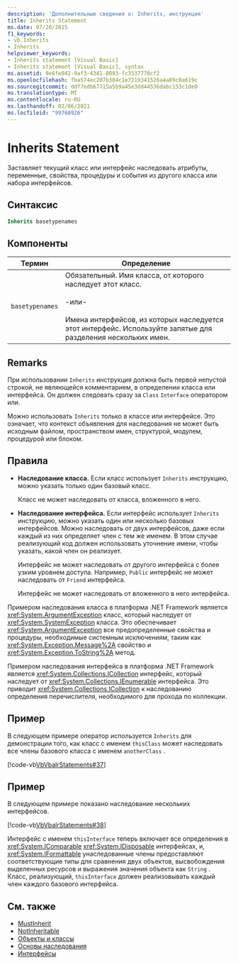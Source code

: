 ```yaml
---
description: 'Дополнительные сведения о: Inherits, инструкция'
title: Inherits Statement
ms.date: 07/20/2015
f1_keywords:
- vb.Inherits
- Inherits
helpviewer_keywords:
- Inherits statement [Visual Basic]
- Inherits statement [Visual Basic], syntax
ms.assetid: 9e6fe042-9af3-4341-8093-fc3537770cf2
ms.openlocfilehash: fba574ec207b384c1e7219341526a4a89c8a619c
ms.sourcegitcommit: ddf7edb67715a5b9a45e3dd44536dabc153c1de0
ms.translationtype: MT
ms.contentlocale: ru-RU
ms.lasthandoff: 02/06/2021
ms.locfileid: "99768926"
---
```

# <a name="inherits-statement"></a>Inherits Statement

Заставляет текущий класс или интерфейс наследовать атрибуты, переменные, свойства, процедуры и события из другого класса или набора интерфейсов.  
  
## <a name="syntax"></a>Синтаксис  
  
```vb  
Inherits basetypenames  
```  
  
## <a name="parts"></a>Компоненты  
  
|Термин|Определение|  
|---|---|  
|`basetypenames`|Обязательный. Имя класса, от которого наследует этот класс.<br /><br /> -или-<br /><br /> Имена интерфейсов, из которых наследуется этот интерфейс. Используйте запятые для разделения нескольких имен.|  
  
## <a name="remarks"></a>Remarks  

 При использовании `Inherits` инструкция должна быть первой непустой строкой, не являющейся комментарием, в определении класса или интерфейса. Он должен следовать сразу за `Class` `Interface` оператором или.  
  
 Можно использовать `Inherits` только в классе или интерфейсе. Это означает, что контекст объявления для наследования не может быть исходным файлом, пространством имен, структурой, модулем, процедурой или блоком.  
  
## <a name="rules"></a>Правила  
  
- **Наследование класса.** Если класс использует `Inherits` инструкцию, можно указать только один базовый класс.  
  
     Класс не может наследовать от класса, вложенного в него.  
  
- **Наследование интерфейса.** Если интерфейс использует `Inherits` инструкцию, можно указать один или несколько базовых интерфейсов. Можно наследовать от двух интерфейсов, даже если каждый из них определяет член с тем же именем. В этом случае реализующий код должен использовать уточнение имени, чтобы указать, какой член он реализует.  
  
     Интерфейс не может наследовать от другого интерфейса с более узким уровнем доступа. Например, `Public` интерфейс не может наследовать от `Friend` интерфейса.  
  
     Интерфейс не может наследовать от вложенного в него интерфейса.  
  
 Примером наследования класса в платформа .NET Framework является <xref:System.ArgumentException> класс, который наследует от <xref:System.SystemException> класса. Это обеспечивает <xref:System.ArgumentException> все предопределенные свойства и процедуры, необходимые системным исключениям, таким как <xref:System.Exception.Message%2A> свойство и <xref:System.Exception.ToString%2A> метод.  
  
 Примером наследования интерфейса в платформа .NET Framework является <xref:System.Collections.ICollection> интерфейс, который наследует от <xref:System.Collections.IEnumerable> интерфейса. Это приводит <xref:System.Collections.ICollection> к наследованию определения перечислителя, необходимого для прохода по коллекции.  
  
## <a name="example"></a>Пример  

 В следующем примере оператор используется `Inherits` для демонстрации того, как класс с именем `thisClass` может наследовать все члены базового класса с именем `anotherClass` .  
  
 [!code-vb[VbVbalrStatements#37](~/samples/snippets/visualbasic/VS_Snippets_VBCSharp/VbVbalrStatements/VB/Class1.vb#37)]  
  
## <a name="example"></a>Пример  

 В следующем примере показано наследование нескольких интерфейсов.  
  
 [!code-vb[VbVbalrStatements#38](~/samples/snippets/visualbasic/VS_Snippets_VBCSharp/VbVbalrStatements/VB/Class1.vb#38)]  
  
 Интерфейс с именем `thisInterface` теперь включает все определения в <xref:System.IComparable> <xref:System.IDisposable> интерфейсах, и, <xref:System.IFormattable> унаследованные члены предоставляют соответствующие типы для сравнения двух объектов, высвобождения выделенных ресурсов и выражения значения объекта как `String` . Класс, реализующий, `thisInterface` должен реализовывать каждый член каждого базового интерфейса.  
  
## <a name="see-also"></a>См. также

- [MustInherit](../modifiers/mustinherit.md)
- [NotInheritable](../modifiers/notinheritable.md)
- [Объекты и классы](../../programming-guide/language-features/objects-and-classes/index.md)
- [Основы наследования](../../programming-guide/language-features/objects-and-classes/inheritance-basics.md)
- [Интерфейсы](../../programming-guide/language-features/interfaces/index.md)
